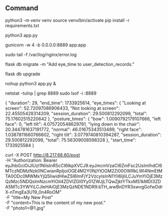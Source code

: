 ## Command

python3 -m venv venv
source venv/bin/activate
pip install -r requirements.txt

python3 app.py



gunicorn -w 4 -b 0.0.0.0:8889 app:app

sudo tail -f /var/log/nginx/error.log

flask db migrate -m "Add eye_time to user_detection_records."

 
flask db upgrade


nohup python3 app.py &

netstat -tulnp | grep 8889
sudo lsof -i :8889


{
  "duration": 29,
  "end_time": 1733925614,
  "eye_times": {
    "Looking at screen": 52.72097086906433,
    "Not looking at screen": 22.45505428314209,
    "session_duration": 29.500812292099,
    "total": 75.17602515220642
  },
  "posture_times": {
    "bow": 1.0090792179107666,
    "left face": 0,
    "left tilt": 4.075720548629761,
    "lying down in the chair": 20.344781637191772,
    "normal": 46.01675343513489,
    "right face": 1.0387811660766602,
    "right tilt": 3.0779740810394287,
    "session_duration": 29.500812292099,
    "total": 75.56309008598328
  },
  "start_time": 1733925584
}


curl -X POST http://8.217.68.60/post \
     -H "Authorization: Bearer eyJhbGciOiJIUzI1NiIsInR5cCI6IkpXVCJ9.eyJmcmVzaCI6ZmFsc2UsImlhdCI6MTczNDMzNzk0NCwianRpIjoiOGE4M2Y0NjYtOGM2Zi00OWRkLWI4NmEtMTA0ODc0MWMxYjQ5IiwidHlwZSI6ImFjY2VzcyIsInN1YiI6IjIiLCJuYmYiOjE3MzQzMzc5NDQsImNzcmYiOiI4ZDVlZGI0Yy01ZWJjLTQwZjktYTkxMS1kMDI3ZDA5MTc3YWYiLCJleHAiOjE3MzQzNDE1NDR9.bTH_wwBnDYR3swvgGofwDdrX-nTmgEa3U19_0n4RoOM" \
     -F "title=My New Post" \
     -F "content=This is the content of my new post." \
     -F "photo1=@1.jpg"
